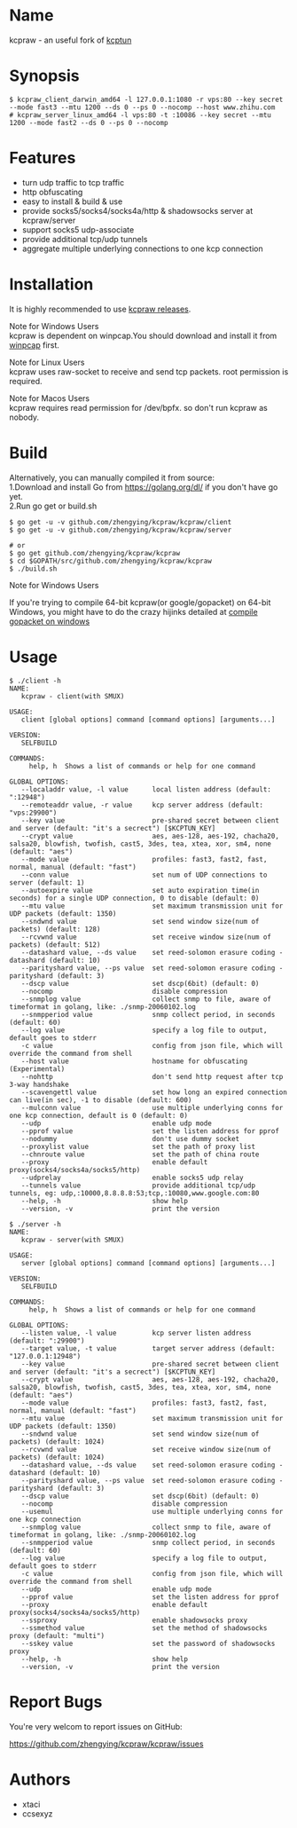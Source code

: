 Name 
====

kcpraw - an useful fork of [kcptun](https://github.com/xtaci/kcptun/)

Synopsis
========  

```  
$ kcpraw_client_darwin_amd64 -l 127.0.0.1:1080 -r vps:80 --key secret --mode fast3 --mtu 1200 --ds 0 --ps 0 --nocomp --host www.zhihu.com   
# kcpraw_server_linux_amd64 -l vps:80 -t :10086 --key secret --mtu 1200 --mode fast2 --ds 0 --ps 0 --nocomp
```  

Features
========
* turn udp traffic to tcp traffic  
* http obfuscating  
* easy to install & build & use  
* provide socks5/socks4/socks4a/http & shadowsocks server at kcpraw/server   
* support socks5 udp-associate   
* provide additional tcp/udp tunnels  
* aggregate multiple underlying connections to one kcp connection   

Installation
============

It is highly recommended to use [kcpraw releases](https://github.com/zhengying/kcpraw/kcpraw/releases).  

Note for Windows Users   
kcpraw is dependent on winpcap.You should download and install it from [winpcap](https://www.winpcap.org/install/default.htm) first.   

Note for Linux Users  
kcpraw uses raw-socket to receive and send tcp packets. root permission is required.

Note for Macos Users  
kcpraw requires read permission for /dev/bpfx. so don't run kcpraw as nobody.   

Build
=====

Alternatively, you can manually compiled it from source:    
1.Download and install Go from https://golang.org/dl/ if you don't have go yet.   
2.Run go get or build.sh   

```  
$ go get -u -v github.com/zhengying/kcpraw/kcpraw/client
$ go get -u -v github.com/zhengying/kcpraw/kcpraw/server  

# or 
$ go get github.com/zhengying/kcpraw/kcpraw  
$ cd $GOPATH/src/github.com/zhengying/kcpraw/kcpraw  
$ ./build.sh  
```  

Note for Windows Users

If you're trying to compile 64-bit kcpraw(or google/gopacket) on 64-bit Windows, you might have to do the crazy hijinks detailed at [compile gopacket on windows](http://stackoverflow.com/questions/38047858/compile-gopacket-on-windows-64bit) 

Usage
=====

```
$ ./client -h
NAME:
   kcpraw - client(with SMUX)

USAGE:
   client [global options] command [command options] [arguments...]

VERSION:
   SELFBUILD

COMMANDS:
     help, h  Shows a list of commands or help for one command

GLOBAL OPTIONS:
   --localaddr value, -l value      local listen address (default: ":12948")
   --remoteaddr value, -r value     kcp server address (default: "vps:29900")
   --key value                      pre-shared secret between client and server (default: "it's a secrect") [$KCPTUN_KEY]
   --crypt value                    aes, aes-128, aes-192, chacha20, salsa20, blowfish, twofish, cast5, 3des, tea, xtea, xor, sm4, none (default: "aes")
   --mode value                     profiles: fast3, fast2, fast, normal, manual (default: "fast")
   --conn value                     set num of UDP connections to server (default: 1)
   --autoexpire value               set auto expiration time(in seconds) for a single UDP connection, 0 to disable (default: 0)
   --mtu value                      set maximum transmission unit for UDP packets (default: 1350)
   --sndwnd value                   set send window size(num of packets) (default: 128)
   --rcvwnd value                   set receive window size(num of packets) (default: 512)
   --datashard value, --ds value    set reed-solomon erasure coding - datashard (default: 10)
   --parityshard value, --ps value  set reed-solomon erasure coding - parityshard (default: 3)
   --dscp value                     set dscp(6bit) (default: 0)
   --nocomp                         disable compression
   --snmplog value                  collect snmp to file, aware of timeformat in golang, like: ./snmp-20060102.log
   --snmpperiod value               snmp collect period, in seconds (default: 60)
   --log value                      specify a log file to output, default goes to stderr
   -c value                         config from json file, which will override the command from shell
   --host value                     hostname for obfuscating (Experimental)
   --nohttp                         don't send http request after tcp 3-way handshake
   --scavengettl value              set how long an expired connection can live(in sec), -1 to disable (default: 600)
   --mulconn value                  use multiple underlying conns for one kcp connection, default is 0 (default: 0)
   --udp                            enable udp mode
   --pprof value                    set the listen address for pprof
   --nodummy                        don't use dummy socket
   --proxylist value                set the path of proxy list
   --chnroute value                 set the path of china route
   --proxy                          enable default proxy(socks4/socks4a/socks5/http)
   --udprelay                       enable socks5 udp relay
   --tunnels value                  provide additional tcp/udp tunnels, eg: udp,:10000,8.8.8.8:53;tcp,:10080,www.google.com:80
   --help, -h                       show help
   --version, -v                    print the version

$ ./server -h
NAME:
   kcpraw - server(with SMUX)

USAGE:
   server [global options] command [command options] [arguments...]

VERSION:
   SELFBUILD

COMMANDS:
     help, h  Shows a list of commands or help for one command

GLOBAL OPTIONS:
   --listen value, -l value         kcp server listen address (default: ":29900")
   --target value, -t value         target server address (default: "127.0.0.1:12948")
   --key value                      pre-shared secret between client and server (default: "it's a secrect") [$KCPTUN_KEY]
   --crypt value                    aes, aes-128, aes-192, chacha20, salsa20, blowfish, twofish, cast5, 3des, tea, xtea, xor, sm4, none (default: "aes")
   --mode value                     profiles: fast3, fast2, fast, normal, manual (default: "fast")
   --mtu value                      set maximum transmission unit for UDP packets (default: 1350)
   --sndwnd value                   set send window size(num of packets) (default: 1024)
   --rcvwnd value                   set receive window size(num of packets) (default: 1024)
   --datashard value, --ds value    set reed-solomon erasure coding - datashard (default: 10)
   --parityshard value, --ps value  set reed-solomon erasure coding - parityshard (default: 3)
   --dscp value                     set dscp(6bit) (default: 0)
   --nocomp                         disable compression
   --usemul                         use multiple underlying conns for one kcp connection
   --snmplog value                  collect snmp to file, aware of timeformat in golang, like: ./snmp-20060102.log
   --snmpperiod value               snmp collect period, in seconds (default: 60)
   --log value                      specify a log file to output, default goes to stderr
   -c value                         config from json file, which will override the command from shell
   --udp                            enable udp mode
   --pprof value                    set the listen address for pprof
   --proxy                          enable default proxy(socks4/socks4a/socks5/http)
   --ssproxy                        enable shadowsocks proxy
   --ssmethod value                 set the method of shadowsocks proxy (default: "multi")
   --sskey value                    set the password of shadowsocks proxy
   --help, -h                       show help
   --version, -v                    print the version
```

Report Bugs
===========

You're very welcom to report issues on GitHub: 

https://github.com/zhengying/kcpraw/kcpraw/issues  

Authors
=======

* xtaci   
* ccsexyz  